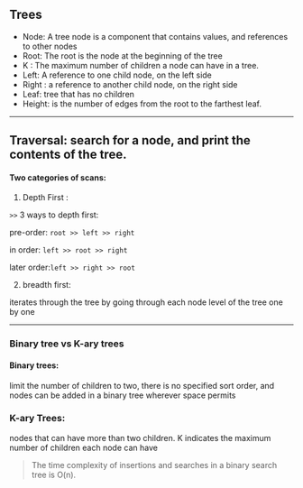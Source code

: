 ## Trees


* Node: A tree node is a component that contains values, and references to other nodes
* Root: The root is the node at the beginning of the tree
* K : The maximum number of children a node can have in a tree.
* Left: A reference to one child node, on the left side
* Right : a reference to another child node, on the right side
* Leaf: tree that has no children
* Height: is the number of edges from the root to the farthest leaf.

----

## Traversal: search for a node, and print the contents of the tree.

#### Two categories of scans:

1. Depth First :

`>>` 3 ways to depth first:

pre-order: `root >> left >> right`

in order: `left >> root >> right`

later order:`left >> right >> root`

2. breadth first:

iterates through the tree by going through each node level of the tree one by one

---


### Binary tree vs K-ary trees
#### Binary trees:

limit the number of children to two, there is no specified sort order, and nodes can be added in a binary tree wherever space permits

### K-ary Trees:

nodes that can have more than two children. K indicates the maximum number of children each node can have


> The time complexity of insertions and searches in a binary search tree is O(n).
